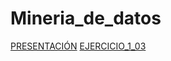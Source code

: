 # Mineria_de_datos
[PRESENTACIÓN](https://github.com/JorgeZ1565/Mineria_de_datos/blob/master/Presentacion_VisualizacionDeDatos_7.pdf)
[EJERCICIO_1_03](https://github.com/ManuelR37/MineriaDatos/blob/master/Mineria_de_datos_003/Ejercicio1.pdf)
